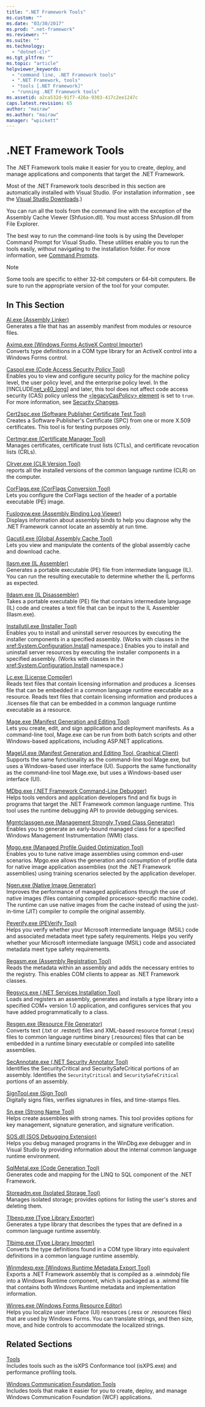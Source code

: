```yaml
---
title: ".NET Framework Tools"
ms.custom: ""
ms.date: "03/30/2017"
ms.prod: ".net-framework"
ms.reviewer: ""
ms.suite: ""
ms.technology: 
  - "dotnet-clr"
ms.tgt_pltfrm: ""
ms.topic: "article"
helpviewer_keywords: 
  - "command line, .NET Framework tools"
  - ".NET Framework, tools"
  - "tools [.NET Framework]"
  - "running .NET Framework tools"
ms.assetid: a2ca532d-91f7-426a-9303-417c2ee1247c
caps.latest.revision: 65
author: "mairaw"
ms.author: "mairaw"
manager: "wpickett"
---
```

# .NET Framework Tools
The .NET Framework tools make it easier for you to create, deploy, and manage applications and components that target the .NET Framework.  
  
 Most of the .NET Framework tools described in this section are automatically installed with Visual Studio. (For installation information , see the [Visual Studio Downloads](http://go.microsoft.com/fwlink/?LinkID=325532).)  
  
 You can run all the tools from the command line with the exception of the Assembly Cache Viewer (Shfusion.dll). You must access Shfusion.dll from File Explorer.  
  
 The best way to run the command-line tools is by using the Developer Command Prompt for Visual Studio. These utilities enable you to run the tools easily, without navigating to the installation folder. For more information, see [Command Prompts](../../../docs/framework/tools/developer-command-prompt-for-vs.md).  
  
> [!NOTE]
>  Some tools are specific to either 32-bit computers or 64-bit computers. Be sure to run the appropriate version of the tool for your computer.  
  
## In This Section  
 [Al.exe (Assembly Linker)](../../../docs/framework/tools/al-exe-assembly-linker.md)  
 Generates a file that has an assembly manifest from modules or resource files.  
  
 [Aximp.exe (Windows Forms ActiveX Control Importer)](../../../docs/framework/tools/aximp-exe-windows-forms-activex-control-importer.md)  
 Converts type definitions in a COM type library for an ActiveX control into a Windows Forms control.  
  
 [Caspol.exe (Code Access Security Policy Tool)](../../../docs/framework/tools/caspol-exe-code-access-security-policy-tool.md)  
 Enables you to view and configure security policy for the machine policy level, the user policy level, and the enterprise policy level. In the [!INCLUDE[net_v40_long](../../../includes/net-v40-long-md.md)] and later, this tool does not affect code access security (CAS) policy unless the [\<legacyCasPolicy> element](../../../docs/framework/configure-apps/file-schema/runtime/netfx40-legacysecuritypolicy-element.md) is set to `true`. For more information, see [Security Changes](../../../docs/framework/security/security-changes.md).  
  
 [Cert2spc.exe (Software Publisher Certificate Test Tool)](../../../docs/framework/tools/cert2spc-exe-software-publisher-certificate-test-tool.md)  
 Creates a Software Publisher's Certificate (SPC) from one or more X.509 certificates. This tool is for testing purposes only.  
  
 [Certmgr.exe (Certificate Manager Tool)](../../../docs/framework/tools/certmgr-exe-certificate-manager-tool.md)  
 Manages certificates, certificate trust lists (CTLs), and certificate revocation lists (CRLs).  
  
 [Clrver.exe (CLR Version Tool)](../../../docs/framework/tools/clrver-exe-clr-version-tool.md)  
 reports all the installed versions of the common language runtime (CLR) on the computer.  
  
 [CorFlags.exe (CorFlags Conversion Tool)](../../../docs/framework/tools/corflags-exe-corflags-conversion-tool.md)  
 Lets you configure the CorFlags section of the header of a portable executable (PE) image.  
  
 [Fuslogvw.exe (Assembly Binding Log Viewer)](../../../docs/framework/tools/fuslogvw-exe-assembly-binding-log-viewer.md)  
 Displays information about assembly binds to help you diagnose why the .NET Framework cannot locate an assembly at run time.  
  
 [Gacutil.exe (Global Assembly Cache Tool)](../../../docs/framework/tools/gacutil-exe-gac-tool.md)  
 Lets you view and manipulate the contents of the global assembly cache and download cache.  
  
 [Ilasm.exe (IL Assembler)](../../../docs/framework/tools/ilasm-exe-il-assembler.md)  
 Generates a portable executable (PE) file from intermediate language (IL). You can run the resulting executable to determine whether the IL performs as expected.  
  
 [Ildasm.exe (IL Disassembler)](../../../docs/framework/tools/ildasm-exe-il-disassembler.md)  
 Takes a portable executable (PE) file that contains intermediate language (IL) code and creates a text file that can be input to the IL Assembler (Ilasm.exe).  
  
 [Installutil.exe (Installer Tool)](../../../docs/framework/tools/installutil-exe-installer-tool.md)  
 Enables you to install and uninstall server resources by executing the installer components in a specified assembly. (Works with classes in the <xref:System.Configuration.Install> namespace.) Enables you to install and uninstall server resources by executing the installer components in a specified assembly. (Works with classes in the <xref:System.Configuration.Install> namespace.)  
  
 [Lc.exe (License Compiler)](../../../docs/framework/tools/lc-exe-license-compiler.md)  
 Reads text files that contain licensing information and produces a .licenses file that can be embedded in a common language runtime executable as a resource. Reads text files that contain licensing information and produces a .licenses file that can be embedded in a common language runtime executable as a resource.  
  
 [Mage.exe (Manifest Generation and Editing Tool)](../../../docs/framework/tools/mage-exe-manifest-generation-and-editing-tool.md)  
 Lets you create, edit, and sign application and deployment manifests. As a command-line tool, Mage.exe can be run from both batch scripts and other Windows-based applications, including ASP.NET applications.  
  
 [MageUI.exe (Manifest Generation and Editing Tool, Graphical Client)](../../../docs/framework/tools/mageui-exe-manifest-generation-and-editing-tool-graphical-client.md)  
 Supports the same functionality as the command-line tool Mage.exe, but uses a Windows-based user interface (UI). Supports the same functionality as the command-line tool Mage.exe, but uses a Windows-based user interface (UI).  
  
 [MDbg.exe (.NET Framework Command-Line Debugger)](../../../docs/framework/tools/mdbg-exe.md)  
 Helps tools vendors and application developers find and fix bugs in programs that target the .NET Framework common language runtime. This tool uses the runtime debugging API to provide debugging services.  
  
 [Mgmtclassgen.exe (Management Strongly Typed Class Generator)](../../../docs/framework/tools/mgmtclassgen-exe.md)  
 Enables you to generate an early-bound managed class for a specified Windows Management Instrumentation (WMI) class.  
  
 [Mpgo.exe (Managed Profile Guided Optimization Tool)](../../../docs/framework/tools/mpgo-exe-managed-profile-guided-optimization-tool.md)  
 Enables you to tune native image assemblies using common end-user scenarios. Mpgo.exe allows the generation and consumption of profile data for native image application assemblies (not the .NET Framework assemblies) using training scenarios selected by the application developer.  
  
 [Ngen.exe (Native Image Generator)](../../../docs/framework/tools/ngen-exe-native-image-generator.md)  
 Improves the performance of managed applications through the use of native images (files containing compiled processor-specific machine code). The runtime can use native images from the cache instead of using the just-in-time (JIT) compiler to compile the original assembly.  
  
 [Peverify.exe (PEVerify Tool)](../../../docs/framework/tools/peverify-exe-peverify-tool.md)  
 Helps you verify whether your Microsoft intermediate language (MSIL) code and associated metadata meet type safety requirements. Helps you verify whether your Microsoft intermediate language (MSIL) code and associated metadata meet type safety requirements.  
  
 [Regasm.exe (Assembly Registration Tool)](../../../docs/framework/tools/regasm-exe-assembly-registration-tool.md)  
 Reads the metadata within an assembly and adds the necessary entries to the registry. This enables COM clients to appear as .NET Framework classes.  
  
 [Regsvcs.exe (.NET Services Installation Tool)](../../../docs/framework/tools/regsvcs-exe-net-services-installation-tool.md)  
 Loads and registers an assembly, generates and installs a type library into a specified COM+ version 1.0 application, and configures services that you have added programmatically to a class.  
  
 [Resgen.exe (Resource File Generator)](../../../docs/framework/tools/resgen-exe-resource-file-generator.md)  
 Converts text (.txt or .restext) files and XML-based resource format (.resx) files to common language runtime binary (.resources) files that can be embedded in a runtime binary executable or compiled into satellite assemblies.  
  
 [SecAnnotate.exe (.NET Security Annotator Tool)](../../../docs/framework/tools/secannotate-exe-net-security-annotator-tool.md)  
 Identifies the SecurityCritical and SecuritySafeCritical portions of an assembly. Identifies the `SecurityCritical` and `SecuritySafeCritical` portions of an assembly.  
  
 [SignTool.exe (Sign Tool)](../../../docs/framework/tools/signtool-exe.md)  
 Digitally signs files, verifies signatures in files, and time-stamps files.  
  
 [Sn.exe (Strong Name Tool)](../../../docs/framework/tools/sn-exe-strong-name-tool.md)  
 Helps create assemblies with strong names. This tool provides options for key management, signature generation, and signature verification.  
  
 [SOS.dll (SOS Debugging Extension)](../../../docs/framework/tools/sos-dll-sos-debugging-extension.md)  
 Helps you debug managed programs in the WinDbg.exe debugger and in Visual Studio by providing information about the internal common language runtime environment.  
  
 [SqlMetal.exe (Code Generation Tool)](../../../docs/framework/tools/sqlmetal-exe-code-generation-tool.md)  
 Generates code and mapping for the LINQ to SQL component of the .NET Framework.  
  
 [Storeadm.exe (Isolated Storage Tool)](../../../docs/framework/tools/storeadm-exe-isolated-storage-tool.md)  
 Manages isolated storage; provides options for listing the user's stores and deleting them.  
  
 [Tlbexp.exe (Type Library Exporter)](../../../docs/framework/tools/tlbexp-exe-type-library-exporter.md)  
 Generates a type library that describes the types that are defined in a common language runtime assembly.  
  
 [Tlbimp.exe (Type Library Importer)](../../../docs/framework/tools/tlbimp-exe-type-library-importer.md)  
 Converts the type definitions found in a COM type library into equivalent definitions in a common language runtime assembly.  
  
 [Winmdexp.exe (Windows Runtime Metadata Export Tool)](../../../docs/framework/tools/winmdexp-exe-windows-runtime-metadata-export-tool.md)  
 Exports a .NET Framework assembly that is compiled as a .winmdobj file into a Windows Runtime component, which is packaged as a .winmd file that contains both Windows Runtime metadata and implementation information.  
  
 [Winres.exe (Windows Forms Resource Editor)](../../../docs/framework/tools/winres-exe-windows-forms-resource-editor.md)  
 Helps you localize user interface (UI) resources (.resx or .resources files) that are used by Windows Forms. You can translate strings, and then size, move, and hide controls to accommodate the localized strings.  
  
## Related Sections  
 [Tools](http://msdn.microsoft.com/library/f533241c-317c-445e-88ca-c80c8d078fca)  
 Includes tools such as the isXPS Conformance tool (isXPS.exe) and performance profiling tools.  
  
 [Windows Communication Foundation Tools](../../../docs/framework/wcf/tools.md)  
 Includes tools that make it easier for you to create, deploy, and manage Windows Communication Foundation (WCF) applications.
